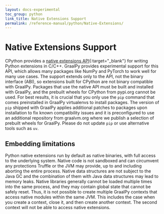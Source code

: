 ```yaml
---
layout: docs-experimental
toc_group: python
link_title: Native Extensions Support
permalink: /reference-manual/python/Native-Extensions/
---
```


# Native Extensions Support

CPython provides a [native extensions API](https://docs.python.org/3/c-api/index.html){:target="_blank"} for writing Python extensions in C/C++.
GraalPy provides experimental support for this API, which allows many packages like NumPy and PyTorch to work well for many use cases.
The support extends only to the API, not the binary interface (ABI), so extensions built for CPython are not binary compatible with GraalPy.
Packages that use the native API must be built and installed with GraalPy, and the prebuilt wheels for CPython from pypi.org cannot be used.
For best results, it is crucial that you only use the `pip` command that comes preinstalled in GraalPy virtualenvs to install packages.
The version of `pip` shipped with GraalPy applies additional patches to packages upon installation to fix known compatibility issues and it is preconfigured to use an additional repository from graalvm.org where we publish a selection of prebuilt wheels for GraalPy.
Please do not update `pip` or use alternative tools such as `uv`.

## Embedding limitations

Python native extensions run by default as native binaries, with full access to the underlying system.
Native code is not sandboxed and can circumvent any protections Truffle or the JVM may provide, up to and including aborting the entire process.
Native data structures are not subject to the Java GC and the combination of them with Java data structures may lead to memory leaks.
Native libraries generally cannot be loaded multiple times into the same process, and they may contain global state that cannot be safely reset.
Thus, it is not possible to create multiple GraalPy contexts that access native modules within the same JVM.
This includes the case when you create a context, close it, and then create another context.
The second context will not be able to access native extensions.
